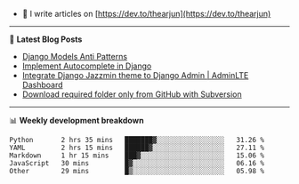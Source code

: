 <!-- ![My Profile Introduction Image](https://i.ibb.co/tLFZ15Q/gh.png) -->
- 📝 I write articles on [https://dev.to/thearjun](https://dev.to/thearjun)

-------

📕 **Latest Blog Posts**
<!-- BLOG-POST-LIST:START -->
- [Django Models Anti Patterns](https://dev.to/thearjun/django-models-anti-patterns-1ma1)
- [Implement Autocomplete in Django](https://dev.to/thearjun/implement-autocomplete-in-django-3h20)
- [Integrate Django Jazzmin theme to Django Admin | AdminLTE Dashboard](https://dev.to/thearjun/integrate-django-jazzmin-theme-to-django-admin-adminlte-dashboard-5aao)
- [Download required folder only from GitHub with Subversion](https://dev.to/thearjun/download-required-folder-only-from-github-with-subversion-2gpc)
<!-- BLOG-POST-LIST:END -->

-------

📊 **Weekly development breakdown**
<!--START_SECTION:waka-->

```text
Python       2 hrs 35 mins   ███████▓░░░░░░░░░░░░░░░░░   31.26 %
YAML         2 hrs 15 mins   ██████▓░░░░░░░░░░░░░░░░░░   27.11 %
Markdown     1 hr 15 mins    ███▓░░░░░░░░░░░░░░░░░░░░░   15.06 %
JavaScript   30 mins         █▓░░░░░░░░░░░░░░░░░░░░░░░   06.16 %
Other        29 mins         █▒░░░░░░░░░░░░░░░░░░░░░░░   05.98 %
```

<!--END_SECTION:waka-->
<img src='https://profile-counter.glitch.me/thearjun/count.svg' width='0px'>
